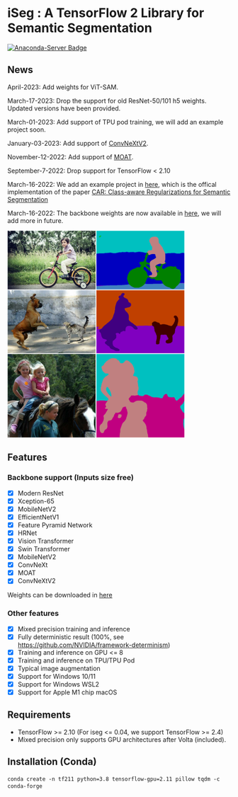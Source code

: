 # iSeg : A TensorFlow 2 Library for Semantic Segmentation

[![Anaconda-Server Badge](https://anaconda.org/conda-forge/tensorflow-gpu/badges/version.svg)](https://anaconda.org/conda-forge/tensorflow-gpu)

## News

April-2023: Add weights for ViT-SAM.

March-17-2023: Drop the support for old ResNet-50/101 h5 weights. Updated versions have been provided.

March-01-2023: Add support of TPU pod training, we will add an example project soon.

January-03-2023: Add support of [ConvNeXtV2](https://arxiv.org/abs/2301.00808).

November-12-2022: Add support of [MOAT](https://arxiv.org/abs/2210.01820).

September-7-2022: Drop support for TensorFlow < 2.10

March-16-2022: We add an example project in [here](https://github.com/edwardyehuang/CAR), which is the offical implementation of the paper [CAR: Class-aware Regularizations for Semantic Segmentation](https://www.ecva.net/papers/eccv_2022/papers_ECCV/papers/136880514.pdf)

March-16-2022: The backbone weights are now available in [here](backbones/README.md), we will add more in future.


<img src="demo.png" width=400>

## Features
### Backbone support (Inputs size free)

- [x] Modern ResNet
- [x] Xception-65
- [x] MobileNetV2
- [x] EfficientNetV1
- [x] Feature Pyramid Network
- [x] HRNet
- [x] Vision Transformer
- [x] Swin Transformer 
- [x] MobileNetV2
- [x] ConvNeXt
- [x] MOAT
- [x] ConvNeXtV2

Weights can be downloaded in [here](backbones/README.md)

### Other features
- [x] Mixed precision training and inference
- [x] Fully deterministic result (100%, see https://github.com/NVIDIA/framework-determinism)
- [x] Training and inference on GPU <= 8
- [x] Training and inference on TPU/TPU Pod
- [x] Typical image augmentation
- [x] Support for Windows 10/11
- [x] Support for Windows WSL2
- [x] Support for Apple M1 chip macOS

## Requirements

* TensorFlow >= 2.10 (For iseg <= 0.04, we support TensorFlow >= 2.4)
* Mixed precision only supports GPU architectures after Volta (included).

## Installation (Conda)

```
conda create -n tf211 python=3.8 tensorflow-gpu=2.11 pillow tqdm -c conda-forge
```